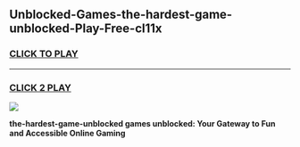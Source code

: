 
## Unblocked-Games-the-hardest-game-unblocked-Play-Free-cl11x
<h3>
<a href="https://premium76.site?title=the-hardest-game-unblocked&ref=17A">CLICK TO PLAY</a></h3>
<hr>

<h3>
<a href="https://premium76.site?title=the-hardest-game-unblocked&ref=17A">CLICK 2 PLAY</a>
  
</h3>

<a href="https://premium76.site?title=the-hardest-game-unblocked&ref=17A"><img src="https://clearcache.store/games.png"></a>


**the-hardest-game-unblocked games unblocked: Your Gateway to Fun and Accessible Online Gaming**
